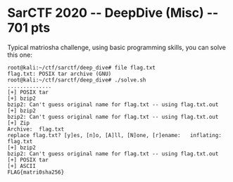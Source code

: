# SarCTF 2020 -- DeepDive (Misc) -- 701 pts

Typical matriosha challenge, using basic programming skills, you can solve this one:
```
root@kali:~/ctf/sarctf/deep_dive# file flag.txt 
flag.txt: POSIX tar archive (GNU)
root@kali:~/ctf/sarctf/deep_dive# ./solve.sh
..............
[+] POSIX tar
[+] bzip2
bzip2: Can't guess original name for flag.txt -- using flag.txt.out
[+] bzip2
bzip2: Can't guess original name for flag.txt -- using flag.txt.out
[+] Zip
Archive:  flag.txt
replace flag.txt? [y]es, [n]o, [A]ll, [N]one, [r]ename:   inflating: flag.txt                
[+] bzip2
bzip2: Can't guess original name for flag.txt -- using flag.txt.out
[+] POSIX tar
[+] ASCII
FLAG{matri0sha256}
```
